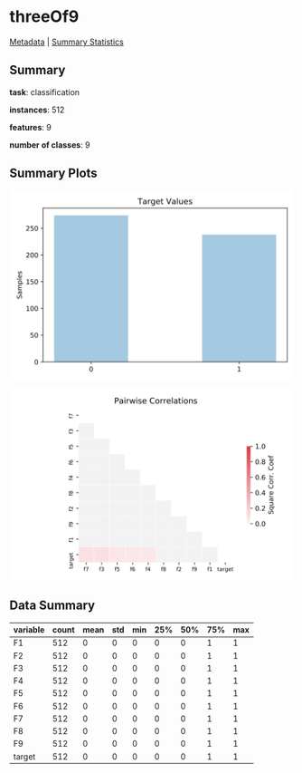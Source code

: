 # threeOf9

[Metadata](metadata.yaml) | [Summary Statistics](summary_stats.csv)

## Summary

**task**: classification

**instances**: 512

**features**: 9

**number of classes**: 9

## Summary Plots

![Labels](label.svg)

![Corr](corr.svg)

## Data Summary

|	variable	|	count	|	mean	|	std	|	min	|	25%	|	50%	|	75%	|	max|
| --- | --- | --- | --- | --- | --- | --- | --- | --- |
|	F1	|	512	|	0	|	0	|	0	|	0	|	0	|	1	|	1
|	F2	|	512	|	0	|	0	|	0	|	0	|	0	|	1	|	1
|	F3	|	512	|	0	|	0	|	0	|	0	|	0	|	1	|	1
|	F4	|	512	|	0	|	0	|	0	|	0	|	0	|	1	|	1
|	F5	|	512	|	0	|	0	|	0	|	0	|	0	|	1	|	1
|	F6	|	512	|	0	|	0	|	0	|	0	|	0	|	1	|	1
|	F7	|	512	|	0	|	0	|	0	|	0	|	0	|	1	|	1
|	F8	|	512	|	0	|	0	|	0	|	0	|	0	|	1	|	1
|	F9	|	512	|	0	|	0	|	0	|	0	|	0	|	1	|	1
|	target	|	512	|	0	|	0	|	0	|	0	|	0	|	1	|	1
